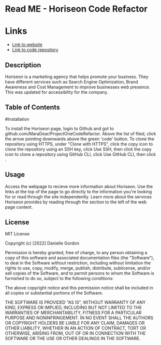 # Read ME - Horiseon Code Refactor 

# Links

* [Link to website](https://maradear.github.io/ProjectOneCodeRefactor/)
* [Link to code repository](https://github.com/MaraDear/ProjectOneCodeRefactor)

## Description

Horiseon is a marketing agency that helps promote your business. They have different services such as Search Engine Optimization, Brand Awareness and Cost Management to improve businesses web presence. This was updated for accessibility for the company.

## Table of Contents

#Installation

To install the Horiseon page, login to Github and got to github.com/MaraDear/ProjectOneCodeRefactor. Above the list of filed, click the arrow pointing downwards above the green 'code' button. To clone the repository using HTTPS, under "Clone with HTTPS", click the copy icon to clone the repository using an SSH key, click Use SSH, then click the copy icon to clone a repository using GitHub CLI, click Use GitHub CLI, then click .

## Usage

Access the webpage to recieve more information about Horiseon. Use the links at the top of the page to go directly to the information you're looking for or read through the site independently. Learn more about the services Horiseon provides by reading through the section to the left of the web page content.

## License
MIT License

Copyright (c) [2022] Danielle Gordon

Permission is hereby granted, free of charge, to any person obtaining a copy of this software and associated documentation files (the "Software"), to deal in the Software without restriction, including without limitation the rights to use, copy, modify, merge, publish, distribute, sublicense, and/or sell copies of the Software, and to permit persons to whom the Software is furnished to do so, subject to the following conditions:

The above copyright notice and this permission notice shall be included in all copies or substantial portions of the Software.

THE SOFTWARE IS PROVIDED "AS IS", WITHOUT WARRANTY OF ANY KIND, EXPRESS OR IMPLIED, INCLUDING BUT NOT LIMITED TO THE WARRANTIES OF MERCHANTABILITY, FITNESS FOR A PARTICULAR PURPOSE AND NONINFRINGEMENT. IN NO EVENT SHALL THE AUTHORS OR COPYRIGHT HOLDERS BE LIABLE FOR ANY CLAIM, DAMAGES OR OTHER LIABILITY, WHETHER IN AN ACTION OF CONTRACT, TORT OR OTHERWISE, ARISING FROM, OUT OF OR IN CONNECTION WITH THE SOFTWARE OR THE USE OR OTHER DEALINGS IN THE SOFTWARE.
                           
